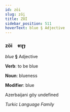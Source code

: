 ```yaml
---
id: zöi
slug: zöi
title: ZÖİ
sidebar_position: 511
hoverText: blue § Adjective
---
```


### zöi&emsp;<span kind="abugida">ⱴıɽɟ</span>

*blue* **§** Adjective

**Verb**: to be blue

**Noun**: blueness

**Modifier**: blue

Azerbaijani göy undefined

*Turkic Language Family*